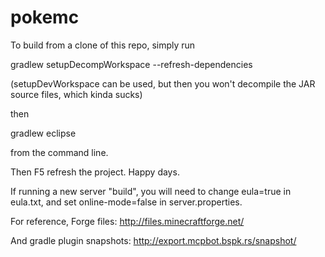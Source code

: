 # pokemc

To build from a clone of this repo, simply run

gradlew setupDecompWorkspace --refresh-dependencies

(setupDevWorkspace can be used, but then you won't decompile the JAR source files, which kinda sucks)

then

gradlew eclipse

from the command line.

Then F5 refresh the project. Happy days.

If running a new server "build", you will need to change eula=true in eula.txt, and set online-mode=false in server.properties.

For reference, Forge files:
http://files.minecraftforge.net/

And gradle plugin snapshots:
http://export.mcpbot.bspk.rs/snapshot/
